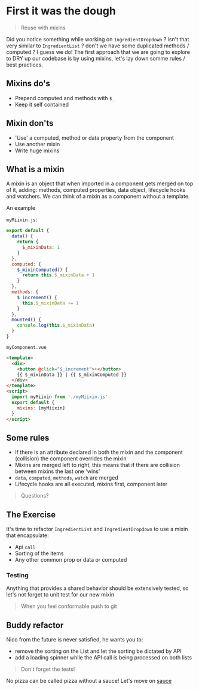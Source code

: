 # First it was the dough

> Reuse with mixins

Did you notice something while working on `IngredientDropdown` ? isn't that very similar to `IngredientList` ? don't we have some duplicated methods / computed ?
I guess we do! The first approach that we are going to explore to DRY up our codebase is by using mixins, let's lay down somme rules / best practices.

## Mixins do's

- Prepend computed and methods with `$_`
- Keep it self contained

## Mixin don'ts

- 'Use' a computed, method or data property from the component
- Use another mixin
- Write huge mixins

## What is a mixin

A mixin is an object that when imported in a component gets merged on top of it, adding: methods, computed properties, data object, lifecycle hooks and watchers.
We can think of a mixin as a component without a template.

An example

`myMiixin.js`:

```javascript
export default {
  data() {
    return {
      $_mixinData: 1
    }
  },
  computed: {
    $_mixinComputed() {
      return this.$_mixinData + 1
    }
  },
  methods: {
    $_increment() {
      this.$_mixinData += 1
    }
  },
  mounted() {
    console.log(this.$_mixinData)
  }
}
```

`myComponent.vue`

```html
<template>
  <div>
    <button @click="$_increment">+</button>
    {{ $_mixinData }} | {{ $_mixinComputed }}
  </div>
</template>
<script>
  import myMiixin from './myMiixin.js'
  export default {
    mixins: [myMiixin]
  }
</script>
```

## Some rules

- If there is an attribute declared in both the mixin and the component (collision) the component overrides the mixin
- Mixins are merged left to right, this means that if there are collision between mixins the last one 'wins'
- `data`, `computed`, `methods`, `watch` are merged
- Lifecycle hooks are all executed, mixins first, component later

> Questions?

## The Exercise

It's time to refactor `IngredientList` and `IngredientDropdown` to use a mixin that encapsulate:

- Api `call`
- Sorting of the items
- Any other common prop or data or computed

### Testing

Anything that provides a shared behavior should be extensively tested, so let's not forget to unit test for our new mixin

> When you feel conformable push to git

## Buddy refactor

Nico from the future is never satisfied, he wants you to:

- remove the sorting on the List and let the sorting be dictated by API
- add a loading spinner while the API call is being processed on both lists

> Don't forget the tests!

No pizza can be called pizza without a sauce! Let's move on [sauce](/docs/sauce)
